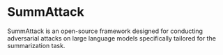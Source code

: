 # SummAttack
SummAttack is an open-source framework designed for conducting adversarial attacks on large language models specifically tailored for the summarization task.
